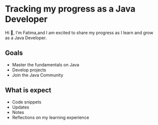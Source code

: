 # Tracking my progress as a Java Developer

Hi 👋,
I'm Fatima,and I am excited to share my progress as I learn and grow as a Java Developer.

## Goals
- Master the fundamentals on Java
- Develop projects
- Join the Java Community

## What is expect
- Code snippets
- Updates
- Notes
- Reflections on my learning experience  
